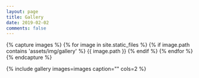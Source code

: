 ```yaml
---
layout: page
title: Gallery
date: 2019-02-02
comments: false
---
```


{% capture images %}
    {% for image in site.static_files %}
	    {% if image.path contains 'assets/img/gallery' %}
	        {{ image.path }}
	    {% endif %}
	{% endfor %}
{% endcapture %}

{% include gallery images=images caption="" cols=2 %}
